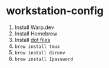 # workstation-config

1. Install Warp.dev
2. Install Homebrew
3. Install [dot files](https://github.com/clhynfield/dotfiles)
4. `brew install tmux`
5. `brew install direnv`
6. `brew install 1password`


